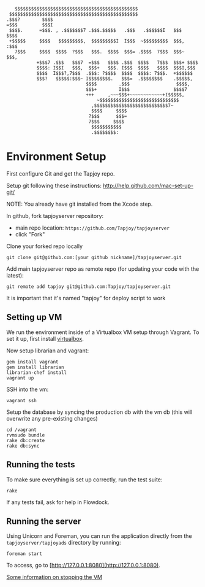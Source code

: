 ```
   $$$$$$$$$$$$$$$$$$$$$$$$$$$$$$$$$$$$$$$$$$$$$
 $$$$$$$$$$$$$$$$$$$$$$$$$$$$$$$$$$$$$$$$$$$$$$$
.$$$?        $$$$
=$$$         $$$I
 $$$$.      =$$$. , .$$$$$$$7 .$$$.$$$$$   .$$$   .$$$$$$I   $$$    $$$$
 +$$$$$     $$$$   $$$$$$$$$,  $$$$$$$$$I  I$$$  ~$$$$$$$$$  $$$,  :$$$
   7$$$     $$$$  $$$$  ?$$$   $$$.  $$$$  $$$= .$$$$  7$$$  $$$~  $$$,
           +$$$7 .$$$   $$$7  =$$$   $$$$ .$$$  $$$$   7$$$  $$$+ $$$$
           $$$$: I$$I   $$$,  $$$+   $$$. I$$$  $$$$   $$$$  $$$I,$$$
           $$$$  I$$$?,7$$$  .$$$: ?$$$$  $$$$  $$$$: 7$$$.  +$$$$$$
           $$$?   $$$$$:$$$~ I$$$$$$$$.   $$$=  .$$$$$$$$    .$$$$$,
                             $$$$        .$$$                 $$$$,
                             $$$+        I$$$                $$$$7
                             +++     ,~~~$$$+~~~~~~~~~~~~+I$$$$$,
                                 ~$$$$$$$$$$$$$$$$$$$$$$$$$$$$$
                               ,$$$$$$$$$$$$$$$$$$$$$$$$$$$7~
                               $$$$     $$$$
                              ?$$$      $$$=
                              7$$$     $$$$
                               $$$$$$$$$$$
                               .$$$$$$$$:
```

Environment Setup
=================

First configure Git and get the Tapjoy repo.

Setup git following these instructions: http://help.github.com/mac-set-up-git/

NOTE: You already have git installed from the Xcode step.

In github, fork tapjoyserver repository:

  * main repo location: `https://github.com/Tapjoy/tapjoyserver`
  * click "Fork"

Clone your forked repo locally


```
git clone git@github.com:[your github nickname]/tapjoyserver.git
```

Add main tapjoyserver repo as remote repo (for updating your code with the latest):

```
git remote add tapjoy git@github.com:Tapjoy/tapjoyserver.git
```

It is important that it's named "tapjoy" for deploy script to work

Setting up VM
-------------

We run the environment inside of a Virtualbox VM setup through Vagrant. To set it up, first
install [virtualbox](http://www.virtualbox.org/wiki/Downloads).

Now setup librarian and vagrant:

```
gem install vagrant
gem install librarian
librarian-chef install
vagrant up
```

SSH into the vm:

```
vagrant ssh
```

Setup the database by syncing the production db with the vm db (this will overwrite any pre-existing changes)

```
cd /vagrant
rvmsudo bundle
rake db:create
rake db:sync
```

Running the tests
-----------------

To make sure everything is set up correctly, run the test suite:

```
rake
```

If any tests fail, ask for help in Flowdock.

Running the server
------------------

Using Unicorn and Foreman, you can run the application directly from the `tapjoyserver/tapjoyads` directory by running:

```
foreman start
```

To access, go to [http://127.0.0.1:8080](http://127.0.0.1:8080).

[Some information on stopping the VM](http://vagrantup.com/v1/docs/getting-started/teardown.html)
